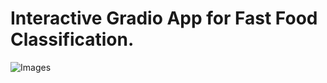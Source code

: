 # Interactive Gradio App for Fast Food Classification.

![Images](<"[./extras/example_SS.png](https://github.com/avizyt/fastFoodGradioApp/blob/main/extras/example_SS.png)">)
